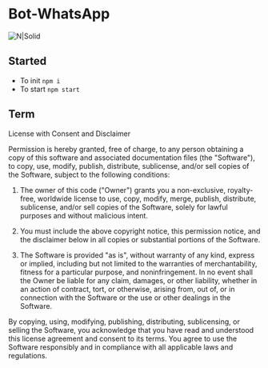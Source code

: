 # Bot-WhatsApp

![N|Solid](https://cdn.iconscout.com/icon/free/png-256/free-whatsapp-1865883-1581899.png)

## Started
- To init `npm i`
- To start `npm start`

## Term
License with Consent and Disclaimer

Permission is hereby granted, free of charge, to any person obtaining a copy of this software and associated documentation files (the "Software"), to copy, use, modify, publish, distribute, sublicense, and/or sell copies of the Software, subject to the following conditions:

1. The owner of this code ("Owner") grants you a non-exclusive, royalty-free, worldwide license to use, copy, modify, merge, publish, distribute, sublicense, and/or sell copies of the Software, solely for lawful purposes and without malicious intent.

2. You must include the above copyright notice, this permission notice, and the disclaimer below in all copies or substantial portions of the Software.

3. The Software is provided "as is", without warranty of any kind, express or implied, including but not limited to the warranties of merchantability, fitness for a particular purpose, and noninfringement. In no event shall the Owner be liable for any claim, damages, or other liability, whether in an action of contract, tort, or otherwise, arising from, out of, or in connection with the Software or the use or other dealings in the Software.

By copying, using, modifying, publishing, distributing, sublicensing, or selling the Software, you acknowledge that you have read and understood this license agreement and consent to its terms. You agree to use the Software responsibly and in compliance with all applicable laws and regulations.

